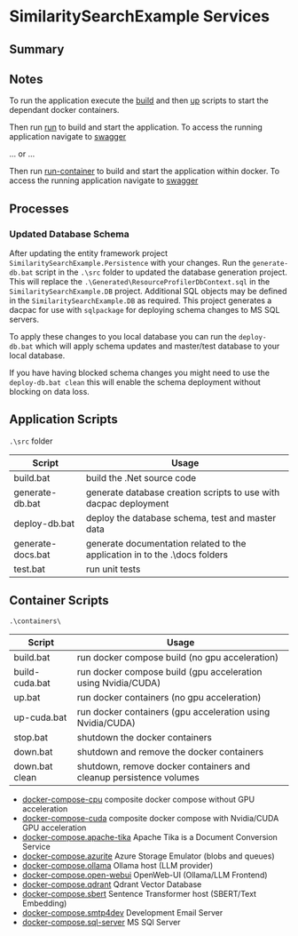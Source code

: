 # SimilaritySearchExample Services

## Summary

## Notes

To run the application execute the [build](../containers/build.bat) and then [up](../containers/up.bat) 
scripts to start the dependant docker containers.  

Then run [run](../src/run.bat) to build and start
the application.  To access the running application navigate to [swagger](http://localhost:5107/swagger/index.html)

... or ...

Then run [run-container](../src/run-container.bat) to build and start
the application within docker.  To access the running application navigate to [swagger](http://127.0.0.1:7080/swagger/index.html)


## Processes

### Updated Database Schema

After updating the entity framework project `SimilaritySearchExample.Persistence` with your 
changes.  Run the `generate-db.bat` script in the `.\src` folder to updated
the database generation project.  This will replace the `.\Generated\ResourceProfilerDbContext.sql` 
in the `SimilaritySearchExample.DB` project.  Additional SQL objects may be defined in the 
`SimilaritySearchExample.DB` as required.  This project generates a dacpac for use with 
`sqlpackage` for deploying schema changes to MS SQL servers.  

To apply these changes to you local database you can run the `deploy-db.bat`
which will apply schema updates and master/test database to your local database.

If you have having blocked schema changes you might need to use the `deploy-db.bat clean` 
this will enable the schema deployment without blocking on data loss.  

## Application Scripts

`.\src` folder

| Script            | Usage                                                                       |
|-------------------|-----------------------------------------------------------------------------|
| build.bat         | build the .Net source code                                                  | 
| generate-db.bat   | generate database creation scripts to use with dacpac deployment            |
| deploy-db.bat     | deploy the database schema, test and master data                            |
| generate-docs.bat | generate documentation related to the application in to the .\docs folders  |
| test.bat          | run unit tests                                                              |

## Container Scripts

`.\containers\`

| Script            | Usage                                                                     |
|-------------------|---------------------------------------------------------------------------|
| build.bat         | run docker compose build (no gpu acceleration)                            | 
| build-cuda.bat    | run docker compose build (gpu acceleration using Nvidia/CUDA)             | 
| up.bat            | run docker containers (no gpu acceleration)                               | 
| up-cuda.bat       | run docker containers (gpu acceleration using Nvidia/CUDA)                | 
| stop.bat          | shutdown the docker containers                                            |
| down.bat          | shutdown and remove the docker containers                                 |
| down.bat clean    | shutdown, remove docker containers and cleanup persistence volumes        |

- [docker-compose-cpu](../containers/docker-compose-cpu.yml) composite docker compose without GPU acceleration
- [docker-compose-cuda](../containers/docker-compose-cuda.yml) composite docker compose with Nvidia/CUDA GPU acceleration
- [docker-compose.apache-tika](../containers/docker-compose.apache-tika.yml) Apache Tika is a Document Conversion Service
- [docker-compose.azurite](../containers/docker-compose.azurite.yml) Azure Storage Emulator (blobs and queues)
- [docker-compose.ollama](../containers/docker-compose.ollama.yml) Ollama host (LLM provider)
- [docker-compose.open-webui](../containers/docker-compose.open-webui.yml) OpenWeb-UI (Ollama/LLM Frontend)
- [docker-compose.qdrant](../containers/docker-compose.qdrant.yml) Qdrant Vector Database
- [docker-compose.sbert](../containers/docker-compose.sbert.yml) Sentence Transformer host (SBERT/Text Embedding)
- [docker-compose.smtp4dev](../containers/docker-compose.smtp4dev.yml) Development Email Server
- [docker-compose.sql-server](../containers/docker-compose.sql-server.yml) MS SQl Server

